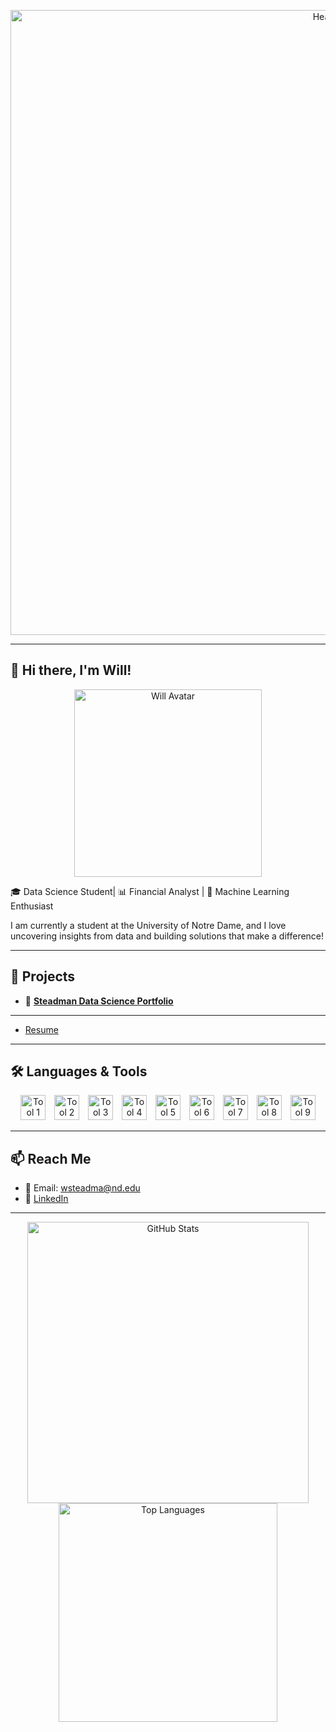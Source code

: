 <p align="center">
  <img src="https://github.com/user-attachments/assets/33d4e2f2-686a-48fd-8e9b-97872f375296" alt="Header" width="1000"/>
</p>

---

## 👋 Hi there, I'm Will!

<p align="center">
  <img src="https://github.com/user-attachments/assets/5262921c-1fa7-4e16-9db9-2678dbfbfe07" alt="Will Avatar" width="300"/>
</p>

🎓 Data Science Student| 📊 Financial Analyst | 🧠 Machine Learning Enthusiast  

I am currently a student at the University of Notre Dame, and I love uncovering insights from data and building solutions that make a difference!

---

## 🚀 Projects

- 🔗 [**Steadman Data Science Portfolio**](https://github.com/wsteadman/Steadman-Data-Science-Portfolio.git)

---

- [Resume](file:///C:/Users/WilliamSteadman/OneDrive%20-%20nd.edu/Desktop/Steadman_Resume.pdf)

--- 

## 🛠️ Languages & Tools

<p align="center">
  <img src="https://github.com/user-attachments/assets/e79ea90e-6914-4e49-b01b-a6e75b60350c" alt="Tool 1" width="40" style="margin-right:10px;"/>
  <img src="https://github.com/user-attachments/assets/a15e6565-f697-4471-8581-da55a45b2149" alt="Tool 2" width="40" style="margin-right:10px;"/>
  <img src="https://github.com/user-attachments/assets/0ca2b9fe-9aec-4642-a113-ba4c05cc836e" alt="Tool 3" width="40" style="margin-right:10px;"/>
  <img src="https://github.com/user-attachments/assets/b0636df6-adab-444e-ac79-3fbfe5006654" alt="Tool 4" width="40" style="margin-right:10px;"/>
  <img src="https://github.com/user-attachments/assets/6ee73701-9bd9-4518-8e5c-4a10fb34c15f" alt="Tool 5" width="40" style="margin-right:10px;"/>
  <img src="https://github.com/user-attachments/assets/9f62c8b0-a92b-4a55-b5ac-57dd5f43f300" alt="Tool 6" width="40" style="margin-right:10px;"/>
  <img src="https://github.com/user-attachments/assets/89bed6ab-24f4-4f10-8419-2ba717020489" alt="Tool 7" width="40" style="margin-right:10px;"/>
  <img src="https://github.com/user-attachments/assets/41574805-c43d-4972-99f3-0e4814b923d4" alt="Tool 8" width="40" style="margin-right:10px;"/>
  <img src="https://github.com/user-attachments/assets/18d850ca-6ec8-4d49-bdf6-63a8c6b6488a" alt="Tool 9" width="40"/>
</p>

---

## 📫 Reach Me

- 📧 Email: wsteadma@nd.edu  
- 💼 [LinkedIn](https://linkedin.com/in/william-steadman-541a5b242)

---


<p align="center">
  <img src="https://github-readme-stats.vercel.app/api?username=wsteadman&show_icons=true&theme=tokyonight" alt="GitHub Stats" width="450"/>
  <img src="https://github-readme-stats.vercel.app/api/top-langs/?username=wsteadman&layout=compact&theme=tokyonight" alt="Top Languages" width="350"/>
</p>

